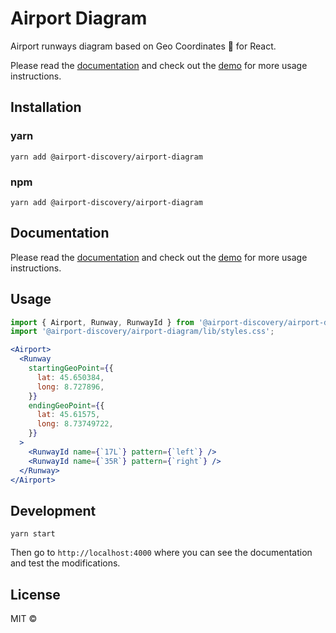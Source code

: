 # Airport Diagram

Airport runways diagram based on Geo Coordinates 📍 for React.

Please read the [documentation](https://diagram.airportdiscovery.com) and check out the [demo](https://diagram.airportdiscovery.com/#/demo) for more usage instructions.

## Installation

### yarn

`yarn add @airport-discovery/airport-diagram`

### npm

`yarn add @airport-discovery/airport-diagram`

## Documentation

Please read the [documentation](https://diagram.airportdiscovery.com) and check out the [demo](https://diagram.airportdiscovery.com/#/demo) for more usage instructions.

## Usage

```javascript
import { Airport, Runway, RunwayId } from '@airport-discovery/airport-diagram';
import '@airport-discovery/airport-diagram/lib/styles.css';
```

```jsx
<Airport>
  <Runway
    startingGeoPoint={{
      lat: 45.650384,
      long: 8.727896,
    }}
    endingGeoPoint={{
      lat: 45.61575,
      long: 8.73749722,
    }}
  >
    <RunwayId name={`17L`} pattern={`left`} />
    <RunwayId name={`35R`} pattern={`right`} />
  </Runway>
</Airport>
```

## Development

`yarn start`

Then go to `http://localhost:4000` where you can see the documentation and test the modifications.

## License

MIT ©
